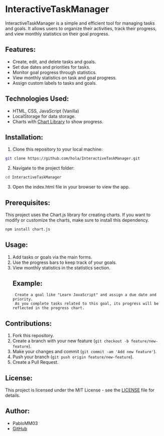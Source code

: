 # InteractiveTaskManager

InteractiveTaskManager is a simple and efficient tool for managing tasks and goals. It allows users to organize their activities, track their progress, and view monthly statistics on their goal progress.

## Features:
- Create, edit, and delete tasks and goals.
- Set due dates and priorities for tasks.
- Monitor goal progress through statistics.
- View monthly statistics on task and goal progress.
- Assign custom labels to tasks and goals.

## Technologies Used:
- HTML, CSS, JavaScript (Vanilla)
- LocalStorage for data storage.
- Charts with [Chart Library](https://www.chartlibrary.com) to show progress.

## Installation:
1. Clone this repository to your local machine:
```bash
git clone https://github.com/hola/InteractiveTaskManager.git
```
2. Navigate to the project folder:
```bash
cd InteractiveTaskManager
```
3. Open the index.html file in your browser to view the app.

## Prerequisites:
This project uses the Chart.js library for creating charts. If you want to modify or customize the charts, make sure to install this dependency.
```bash  
npm install chart.js 
```

## Usage:
1. Add tasks or goals via the main forms.
2. Use the progress bars to keep track of your goals.
3. View monthly statistics in the statistics section.
    ## Example:
        Create a goal like "Learn JavaScript" and assign a due date and priority.
        As you complete tasks related to this goal, its progress will be reflected in the progress chart.

## Contributions:
1. Fork this repository.
2. Create a branch with your new feature (`git checkout -b feature/new-feature`).
3. Make your changes and commit (`git commit -am 'Add new feature'`).
4. Push your branch (`git push origin feature/new-feature`).
5. Create a Pull Request.

## License:
This project is licensed under the MIT License - see the [LICENSE](LICENSE) file for details.

## Author:
- PabloMM03
- [GitHub](https://github.com/PabloMM03)